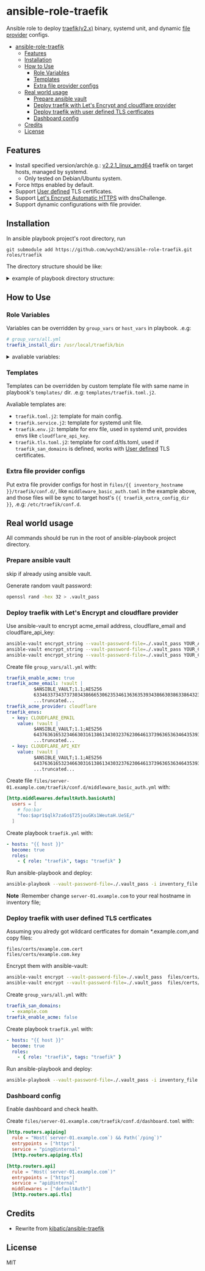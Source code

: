 # ansible-role-traefik

Ansible role to deploy [traefik(v2.x)](https://docs.traefik.io/) binary, systemd unit, and dynamic [file provider](https://docs.traefik.io/providers/file/) configs.

- [ansible-role-traefik](#ansible-role-traefik)
  - [Features](#features)
  - [Installation](#installation)
  - [How to Use](#how-to-use)
    - [Role Variables](#role-variables)
    - [Templates](#templates)
    - [Extra file provider configs](#extra-file-provider-configs)
  - [Real world usage](#real-world-usage)
    - [Prepare ansible vault](#prepare-ansible-vault)
    - [Deploy traefik with Let's Encrypt and cloudflare provider](#deploy-traefik-with-lets-encrypt-and-cloudflare-provider)
    - [Deploy traefik with user defined TLS certficates](#deploy-traefik-with-user-defined-tls-certficates)
    - [Dashboard config](#dashboard-config)
  - [Credits](#credits)
  - [License](#license)

## Features
- Install specified version/arch(e.g.: [v2.2.1_linux_amd64](https://github.com/containous/traefik/releases) traefik on target hosts, managed by systemd.
  - Only tested on Debian/Ubuntu system.
- Force https enabled by default.
- Support [User defined](https://docs.traefik.io/https/tls/#user-defined) TLS certificates.
- Support [Let's Encrypt Automatic HTTPS](https://docs.traefik.io/https/acme/#lets-encrypt) with dnsChallenge.
- Support dynamic configurations with file provider. 

## Installation

In ansible playbook project's root directory, run 

`git submodule add https://github.com/wych42/ansible-role-traefik.git roles/traefik`

The directory structure should be like: 
<details>
  <summary>example of playbook directory structure:</summary>

```
ansible-playbook
├── files
│   ├── certs
│   │   ├── example.com.cert
│   │   └── example.com.key
│   ├── server-01.example.com
│   │   └── traefik
│   │       └── conf.d
│   │           ├── middleware_basic_auth.toml
│   │           └── ...
├── group_vars
├── host_vars
├── inventory
└── roles
    ...
    ├── traefik <-- this repo
    ...
```
</details>

## How to Use

### Role Variables

Variables can be overridden by `group_vars` or `host_vars` in playbook. .e.g:

``` yml
# group_vars/all.yml
traefik_install_dir: /usr/local/traefik/bin
```

<details>
  <summary>avaliable variables:</summary>

```yml
traefik_install_dir: /usr/local/bin
traefik_bin_file: "{{ traefik_install_dir }}/traefik"

traefik_install_version: 2.2.1
traefik_install_arch: linux_amd64
traefik_binary_url: https://github.com/containous/traefik/releases/download/v{{ traefik_install_version }}/traefik_v{{ traefik_install_version }}_{{ traefik_install_arch }}.tar.gz
traefik_checksum: sha256:04139683e0cd6fc4e98eae9d469490d1a85074a0d810f640296f81991763657c

traefik_config_dir: /etc/traefik
traefik_extra_config_dir: "{{ traefik_config_dir }}/conf.d/"
traefik_config_file: "{{ traefik_config_dir }}/config.toml"
traefik_acme_file: "{{ traefik_config_dir }}/acme.json"
traefik_env_file: "{{ traefik_config_dir }}/env"
traefik_cert_dir: "{{ traefik_config_dir }}/ssl"
traefik_log_dir: "/var/log/traefik"
traefik_systemd_unit_file: /etc/systemd/system/traefik.service

traefik_config_template: traefik.toml
traefik_config_tls_template: traefik.tls.toml
traefik_systemd_unit_template: traefik.service
traefik_env_template: traefik.env

traefik_enable_docker_provider: true
traefik_enable_force_https: true
traefik_enable_acme: true
traefik_acme_ca_server: https://acme-v02.api.letsencrypt.org/directorye
traefik_san_domains: #optional
  - example.com 
```
</details>

### Templates

Templates can be overridden by custom template file with same name in playbook's `templates/` dir. .e.g: `templates/traefik.toml.j2`.

Avaliable templates are:

- `traefik.toml.j2`: template for main config.
- `traefik.service.j2`: template for systemd unit file.
- `traefik.env.j2`: template for env file, used in systemd unit, provides envs like `cloudflare_api_key`.
- `traefik.tls.toml.j2`: template for conf.d/tls.toml, used if `traefik_san_domains` is defined, works with [User defined](https://docs.traefik.io/https/tls/#user-defined) TLS certificates.


### Extra file provider configs

Put extra file provider configs for host in `files/{{ inventory_hostname }}/traefik/conf.d/`, like `middleware_basic_auth.toml` in the example above, and those files will be sync to target host's  `{{ traefik_extra_config_dir }}`, .e.g: `/etc/traefik/conf.d`.


## Real world usage

All commands should be run in the root of ansible-playbook project directory.

### Prepare ansible vault

skip if already using ansible vault.

Generate random vault password:

```bash
openssl rand -hex 32 > .vault_pass
```

### Deploy traefik with Let's Encrypt and cloudflare provider

Use ansible-vault to encrypt acme_email address, cloudflare_email and cloudflare_api_key:

```bash
ansible-vault encrypt_string --vault-password-file=./.vault_pass YOUR_ACME_EMAIL
ansible-vault encrypt_string --vault-password-file=./.vault_pass YOUR_CLOUDFLARE_EMAIL
ansible-vault encrypt_string --vault-password-file=./.vault_pass YOUR_CLOUDFLARE_API_KEY
```

Create file `group_vars/all.yml` with:
```yml
traefik_enable_acme: true
traefik_acme_email: !vault |
          $ANSIBLE_VAULT;1.1;AES256
          63346337343737303438666530623534613636353934386630386338643230346237616338366164
          ...truncated...
traefik_acme_provider: cloudflare
traefik_envs:
  - key: CLOUDFLARE_EMAIL
    value: !vault |
          $ANSIBLE_VAULT;1.1;AES256
          64376361653234663031613861343032376230646137396365363464353933366530383530376634
          ...truncated...
  - key: CLOUDFLARE_API_KEY
    value: !vault |
          $ANSIBLE_VAULT;1.1;AES256
          64376361653234663031613861343032376230646137396365363464353933366530383530376634
          ...truncated...
```

Create file `files/server-01.example.com/traefik/conf.d/middleware_basic_auth.yml` with:

```toml
[http.middlewares.defaultAuth.basicAuth]
  users = [
    # foo:bar
    "foo:$apr1$qlk7za6o$T25jouGKs1WeutaH.UeSE/"
  ]
```

Create playbook `traefik.yml` with:
```yml
- hosts: "{{ host }}"
  become: true
  roles:
    - { role: "traefik", tags: "traefik" }
```

Run ansible-playbook and deploy:
```bash
ansible-playbook --vault-password-file=./.vault_pass -i inventory_file --extra-vars "host=server-01.example.com" traefik.yml
```

**Note** :Remember change `server-01.example.com` to your real hostname in inventory file; 

### Deploy traefik with user defined TLS certficates 

Assuming you alredy got wildcard certficates for domain *.example.com,and copy files:
```
files/certs/example.com.cert
files/certs/example.com.key
```

Encrypt them with ansible-vault:
```bash
ansible-vault encrypt --vault-password-file=./.vault_pass  files/certs/example.com.cert
ansible-vault encrypt --vault-password-file=./.vault_pass  files/certs/example.com.key
```

Create `group_vars/all.yml` with:
```yml
traefik_san_domains:
  - example.com
traefik_enable_acme: false
```

Create playbook `traefik.yml` with:
```yml
- hosts: "{{ host }}"
  become: true
  roles:
    - { role: "traefik", tags: "traefik" }
```

Run ansible-playbook and deploy:
```bash
ansible-playbook --vault-password-file=./.vault_pass -i inventory_file --extra-vars "host=server-01.example.com" traefik.yml
```

### Dashboard config

Enable dashboard and check health.

Create `files/server-01.example.com/traefik/conf.d/dashboard.toml`  with:
```toml
[http.routers.apiping]
  rule = "Host(`server-01.example.com`) && Path(`/ping`)"
  entrypoints = ["https"]
  service = "ping@internal"
  [http.routers.apiping.tls]

[http.routers.api]
  rule = "Host(`server-01.example.com`)"
  entrypoints = ["https"]
  service = "api@internal"
  middlewares = ["defaultAuth"]
  [http.routers.api.tls]
```

## Credits

- Rewrite from [kibatic/ansible-traefik](https://github.com/kibatic/ansible-traefik)

## License

MIT
